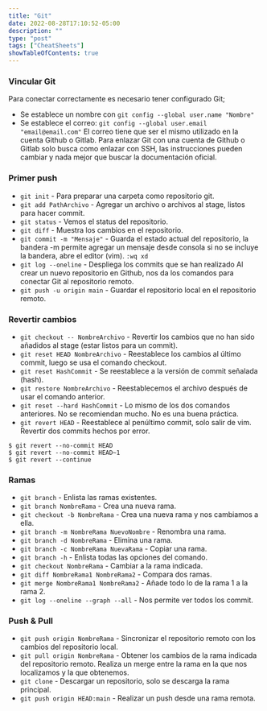 ```yaml
---
title: "Git"
date: 2022-08-28T17:10:52-05:00
description: ""
type: "post"
tags: ["CheatSheets"]
showTableOfContents: true
---
```

### Vincular Git
Para conectar correctamente es necesario tener configurado Git;
- Se establece un nombre con `git config --global user.name "Nombre"`
- Se establece el correo: `git config --global user.email "email@email.com"`
El correo tiene que ser el mismo utilizado en la cuenta Github o Gitlab.
Para enlazar Git con una cuenta de Github o Gitlab solo busca como enlazar con SSH, las instrucciones pueden cambiar y nada mejor que buscar la documentación oficial.
### Primer push
- `git init` - Para preparar una carpeta como repositorio git.
- `git add PathArchivo` - Agregar un archivo o archivos al stage, listos para hacer commit.
- `git status` - Vemos el status del repositorio.
- `git diff` - Muestra los cambios en el repositorio.
- `git commit -m "Mensaje"` - Guarda el estado actual del repositorio, la bandera -m permite agregar un mensaje desde consola si no se incluye la bandera, abre el editor (vim). `:wq xd`
- `git log --oneline` - Despliega los commits que se han realizado
Al crear un nuevo repositorio en Github, nos da los comandos para conectar Git al repositorio remoto.
- `git push -u origin main` - Guardar el repositorio local en el repositorio remoto.
### Revertir cambios
- `git checkout -- NombreArchivo` - Revertir los cambios que no han sido añadidos al stage (estar listos para un commit).
- `git reset HEAD NombreArchivo` - Reestablece los cambios al último commit, luego se usa el comando checkout.
- `git reset HashCommit` - Se reestablece a la versión de commit señalada (hash).
- `git restore NombreArchivo` - Reestablecemos el archivo después de usar el comando anterior.
- `git reset --hard HashCommit` - Lo mismo de los dos comandos anteriores. No se recomiendan mucho. No es una buena práctica.
- `git revert HEAD` - Reestablece al penúltimo commit, solo salir de vim.
Revertir dos commits hechos por error.
``` 
$ git revert --no-commit HEAD
$ git revert --no-commit HEAD~1
$ git revert --continue
```
### Ramas
- `git branch` - Enlista las ramas existentes.
- `git branch NombreRama` - Crea una nueva rama.
- `git checkout -b NombreRama` - Crea una nueva rama y nos cambiamos a ella.
- `git branch -m NombreRama NuevoNombre` - Renombra una rama.
- `git branch -d NombreRama` - Elimina una rama.
- `git branch -c NombreRama NuevaRama` - Copiar una rama.
- `git branch -h` - Enlista todas las opciones del comando.
- `git checkout NombreRama` - Cambiar a la rama indicada.
- `git diff NombreRama1 NombreRama2` - Compara dos ramas.
- `git merge NombreRama1 NombreRama2` - Añade todo lo de la rama 1 a la rama 2.
- `git log --oneline --graph --all` - Nos permite ver todos los commit.
### Push & Pull
- `git push origin NombreRama` - Sincronizar el repositorio remoto con los cambios del repositorio local.
- `git pull origin NombreRama` - Obtener los cambios de la rama indicada del repositorio remoto. Realiza un merge entre la rama en la que nos localizamos y la que obtenemos.
- `git clone` - Descargar un repositorio, solo se descarga la rama principal.
- `git push origin HEAD:main` - Realizar un push desde una rama remota.
